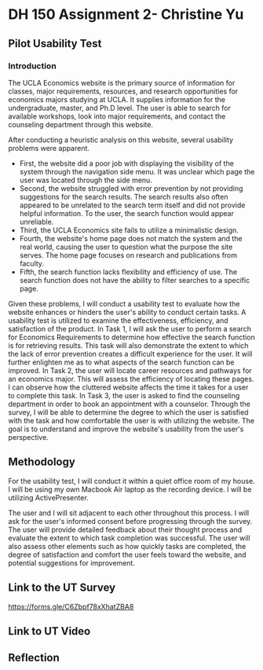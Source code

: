 # DH 150 Assignment 2- Christine Yu

## Pilot Usability Test

### Introduction

The UCLA Economics website is the primary source of information for classes, major requirements, resources, and research opportunities for economics majors studying at UCLA. It supplies information for the undergraduate, master, and Ph.D level. The user is able to search for available workshops, look into major requirements, and contact the counseling department through this website. 

After conducting a heuristic analysis on this website, several usability problems were apparent. 

- First, the website did a poor job with displaying the visibility of the system through the navigation side menu. It was unclear which page the user was located through the side menu. 
- Second, the website struggled with error prevention by not providing suggestions for the search results. The search results also often appeared to be unrelated to the search term itself and did not provide helpful information. To the user, the search function would appear unreliable. 
- Third, the UCLA Economics site fails to utilize a minimalistic design. 
- Fourth, the website's home page does not match the system and the real world, causing the user to question what the purpose the site serves. The home page focuses on research and publications from faculty. 
- Fifth, the search function lacks flexibility and efficiency of use. The search function does not have the ability to filter searches to a specific page. 

Given these problems, I will conduct a usability test to evaluate how the website enhances or hinders the user's ability to conduct certain tasks. A usability test is utilized to examine the effectiveness, efficiency, and satisfaction of the product. In Task 1, I will ask the user to perform a search for Economics Requirements to determine how effective the search function is for retrieving results. This task will also demonstrate the extent to which the lack of error prevention creates a difficult experience for the user. It will further enlighten me as to what aspects of the search function can be improved. In Task 2, the user will locate career resources and pathways for an economics major. This will assess the efficiency of locating these pages. I can observe how the cluttered website affects the time it takes for a user to complete this task. In Task 3, the user is asked to find the counseling department in order to book an appointment with a counselor. Through the survey, I will be able to determine the degree to which the user is satisfied with the task and how comfortable the user is with utilizing the website. The goal is to understand and improve the website's usability from the user's perspective.

## Methodology

For the usability test,  I will conduct it within a quiet office room of my house. I will be using my own Macbook Air laptop as the recording device. I will be utilizing ActivePresenter. 

The user and I will sit adjacent to each other throughout this process. I will ask for the user's informed consent before progressing through the survey. The user will provide detailed feedback about their thought process and evaluate the extent to which task completion was successful. The user will also assess other elements such as how quickly tasks are completed, the degree of satisfaction and comfort the user feels toward the website, and potential suggestions for improvement. 

## Link to the UT Survey

https://forms.gle/C6Zbpf78xXhatZBA8

## Link to UT Video

## Reflection



